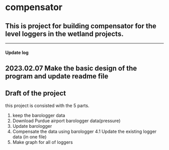 # compensator
## This is project for building compensator for the level loggers in the wetland projects.
---
#### Update log
2023.02.07 Make the basic design of the program and update readme file
---
## Draft of the project
this project is consisted with the 5 parts.
1. keep the barologger data
2. Download Purdue airport barologger data(pressure)
3. Update barologger
4. Compensate the data using barologger
4.1 Update the existing logger data (in one file)
5. Make graph for all of loggers